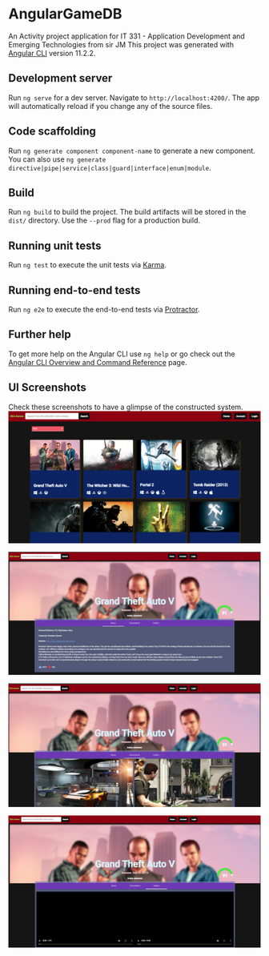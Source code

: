 # AngularGameDB

An Activity project application for IT 331 - Application Development and Emerging Technologies from sir JM
This project was generated with [Angular CLI](https://github.com/angular/angular-cli) version 11.2.2.

## Development server

Run `ng serve` for a dev server. Navigate to `http://localhost:4200/`. The app will automatically reload if you change any of the source files.

## Code scaffolding

Run `ng generate component component-name` to generate a new component. You can also use `ng generate directive|pipe|service|class|guard|interface|enum|module`.

## Build

Run `ng build` to build the project. The build artifacts will be stored in the `dist/` directory. Use the `--prod` flag for a production build.

## Running unit tests

Run `ng test` to execute the unit tests via [Karma](https://karma-runner.github.io).

## Running end-to-end tests

Run `ng e2e` to execute the end-to-end tests via [Protractor](http://www.protractortest.org/).

## Further help

To get more help on the Angular CLI use `ng help` or go check out the [Angular CLI Overview and Command Reference](https://angular.io/cli) page.

## UI Screenshots

Check these screenshots to have a glimpse of the constructed system.
![1658215340968](image/README/1658215340968.png)

![1658235884907](image/README/1658235884907.png)

![1658235908166](image/README/1658235908166.png)

![1658237071757](image/README/1658237071757.png)
